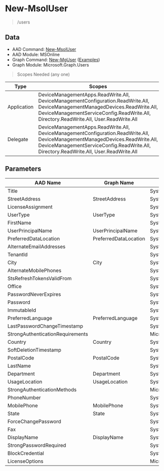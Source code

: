 # New-MsolUser

> /users

## Data

+ AAD Command: [New-MsolUser](https://docs.microsoft.com/en-us/powershell/module/MSOnline/New-MsolUser)
+ AAD Module: MSOnline
+ Graph Command: [New-MgUser](https://docs.microsoft.com/en-us/powershell/module/Microsoft.Graph.Users/New-MgUser) ([Examples](https://github.com/orgs/msgraph/discussions?discussions_q=New-MgUser))
+ Graph Module: Microsoft.Graph.Users

> Scopes Needed (any one)

|Type|Scopes|
|---|---|
|Application|DeviceManagementApps.ReadWrite.All, DeviceManagementConfiguration.ReadWrite.All, DeviceManagementManagedDevices.ReadWrite.All, DeviceManagementServiceConfig.ReadWrite.All, Directory.ReadWrite.All, User.ReadWrite.All|
|Delegate|DeviceManagementApps.ReadWrite.All, DeviceManagementConfiguration.ReadWrite.All, DeviceManagementManagedDevices.ReadWrite.All, DeviceManagementServiceConfig.ReadWrite.All, Directory.ReadWrite.All, User.ReadWrite.All|

## Parameters

|AAD Name|Graph Name|AAD Type|Graph Type|Infos|
|---|---|---|---|---|
|Title||System.String|||
|StreetAddress|StreetAddress|System.String|System.String||
|LicenseAssignment||System.String[]|||
|UserType|UserType|System.Nullable/Microsoft.Online.Administration.UserType|System.String||
|FirstName||System.String|||
|UserPrincipalName|UserPrincipalName|System.String|System.String||
|PreferredDataLocation|PreferredDataLocation|System.String|System.String||
|AlternateEmailAddresses||System.String[]|||
|TenantId||System.Nullable/System.Guid|||
|City|City|System.String|System.String||
|AlternateMobilePhones||System.String[]|||
|StsRefreshTokensValidFrom||System.Nullable/System.DateTime|||
|Office||System.String|||
|PasswordNeverExpires||System.Nullable/System.Boolean|||
|Password||System.String|||
|ImmutableId||System.String|||
|PreferredLanguage|PreferredLanguage|System.String|System.String||
|LastPasswordChangeTimestamp||System.Nullable/System.DateTime|||
|StrongAuthenticationRequirements||Microsoft.Online.Administration.StrongAuthenticationRequirement[]|||
|Country|Country|System.String|System.String||
|SoftDeletionTimestamp||System.Nullable/System.DateTime|||
|PostalCode|PostalCode|System.String|System.String||
|LastName||System.String|||
|Department|Department|System.String|System.String||
|UsageLocation|UsageLocation|System.String|System.String||
|StrongAuthenticationMethods||Microsoft.Online.Administration.StrongAuthenticationMethod[]|||
|PhoneNumber||System.String|||
|MobilePhone|MobilePhone|System.String|System.String||
|State|State|System.String|System.String||
|ForceChangePassword||System.Nullable/System.Boolean|||
|Fax||System.String|||
|DisplayName|DisplayName|System.String|System.String||
|StrongPasswordRequired||System.Nullable/System.Boolean|||
|BlockCredential||System.Nullable/System.Boolean|||
|LicenseOptions||Microsoft.Online.Administration.LicenseOption[]|||

